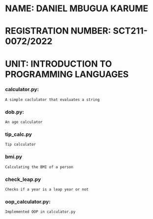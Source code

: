 # NAME: DANIEL MBUGUA KARUME
# REGISTRATION NUMBER: SCT211-0072/2022
# UNIT: INTRODUCTION TO PROGRAMMING LANGUAGES

### calculator.py:
	A simple caclulator that evaluates a string

### dob.py:
	An age calculator

### tip_calc.py
	Tip calculator

### bmi.py
	Calculating the BMI of a person

### check_leap.py
	Checks if a year is a leap year or not

### oop_calculator.py:
	Implemented OOP in calculator.py
